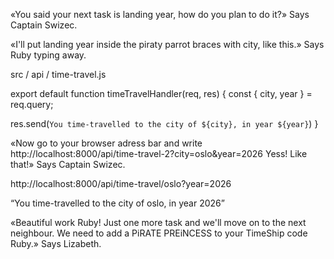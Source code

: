 
«You said your next task is landing year, how do you plan to do it?» Says Captain Swizec.

«I'll put landing year inside the piraty parrot braces with city, like this.» Says Ruby typing away.

src / api / time-travel.js

export default function timeTravelHandler(req, res) {
 const { city, year } = req.query;

 res.send(`You time-travelled to the city of ${city}, in year ${year}`)
}


«Now go to your browser adress bar and write http://localhost:8000/api/time-travel-2?city=oslo&year=2026
Yess! Like that!» Says Captain Swizec.


http://localhost:8000/api/time-travel/oslo?year=2026

“You time-travelled to the city of oslo, in year 2026”

«Beautiful work Ruby! Just one more task and we'll move on to the next neighbour. We need to add a PiRATE PREiNCESS to your TimeShip code Ruby.» Says Lizabeth.
